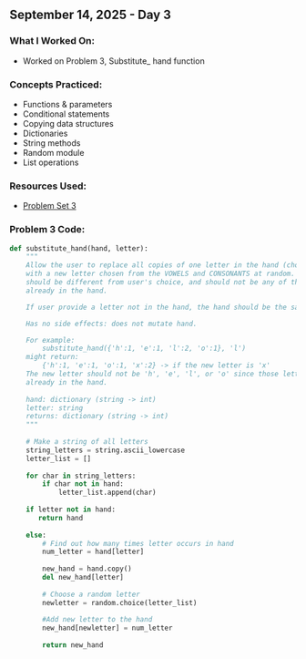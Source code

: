 ## September 14, 2025 - Day 3

### What I Worked On:  
- Worked on Problem 3, Substitute_ hand function

### Concepts Practiced:  
- Functions & parameters
- Conditional statements
- Copying data structures
- Dictionaries
- String methods
- Random module
- List operations
          
### Resources Used:  
- [Problem Set 3](https://ocw.mit.edu/courses/6-0001-introduction-to-computer-science-and-programming-in-python-fall-2016/resources/ps3/)
    
### Problem 3 Code: 
```python
def substitute_hand(hand, letter):
    """ 
    Allow the user to replace all copies of one letter in the hand (chosen by user)
    with a new letter chosen from the VOWELS and CONSONANTS at random. The new letter
    should be different from user's choice, and should not be any of the letters
    already in the hand.

    If user provide a letter not in the hand, the hand should be the same.

    Has no side effects: does not mutate hand.

    For example:
        substitute_hand({'h':1, 'e':1, 'l':2, 'o':1}, 'l')
    might return:
        {'h':1, 'e':1, 'o':1, 'x':2} -> if the new letter is 'x'
    The new letter should not be 'h', 'e', 'l', or 'o' since those letters were
    already in the hand.
    
    hand: dictionary (string -> int)
    letter: string
    returns: dictionary (string -> int)
    """
    
    # Make a string of all letters
    string_letters = string.ascii_lowercase
    letter_list = []
    
    for char in string_letters:
        if char not in hand:
            letter_list.append(char)
                   
    if letter not in hand:
       return hand
       
    else: 
        # Find out how many times letter occurs in hand
        num_letter = hand[letter]
        
        new_hand = hand.copy()
        del new_hand[letter]
               
        # Choose a random letter
        newletter = random.choice(letter_list)
    
        #Add new letter to the hand
        new_hand[newletter] = num_letter
                
        return new_hand

```
